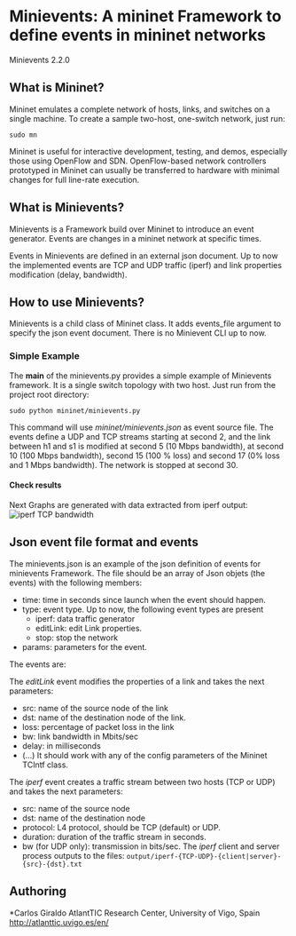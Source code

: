 Minievents: A mininet Framework to define events in mininet networks
========================================================

Minievents 2.2.0

## What is Mininet?

Mininet emulates a complete network of hosts, links, and switches
on a single machine.  To create a sample two-host, one-switch network,
just run:

  `sudo mn`

Mininet is useful for interactive development, testing, and demos,
especially those using OpenFlow and SDN.  OpenFlow-based network
controllers prototyped in Mininet can usually be transferred to
hardware with minimal changes for full line-rate execution.

## What is Minievents?

Minievents is a Framework build over Mininet to introduce an event generator.
Events are changes in a mininet network at specific times. 

Events in Minievents are defined in an external json document.
Up to now the implemented events are TCP and UDP traffic (iperf) and link 
properties modification (delay, bandwidth).

## How to use Minievents?
Minievents is a child class of Mininet class. It adds events_file argument
to specify the json event document. There is no Minievent CLI up to now.

### Simple Example

The __main__ of the minievents.py provides a simple example of Minievents framework.
It is a single switch topology with two host.
Just run from the project root directory:

  `sudo python mininet/minievents.py`

This command will use *mininet/minievents.json* as event source file.
The events define a UDP and TCP streams starting at second 2, and the link between h1 and s1
is modified at second 5 (10 Mbps bandwidth), at second 10 (100 Mbps bandwidth), second 15 (100 % loss)
and second 17 (0% loss and 1 Mbps bandwidth). The network is stopped at second 30.
 
#### Check results
Next Graphs are generated with data extracted from iperf output:
![iperf TCP bandwidth](https://raw.githubusercontent.com/cgiraldo/minievents/master/output/tcp-bw.png)

## Json event file format and events
The minievents.json is an example of the json definition of events for minievents 
Framework. The file should be an array of Json objets (the events) with the following members:

* time: time in seconds since launch when the event should happen.
* type: event type. Up to now, the following event types are present
  * iperf: data traffic generator
  * editLink: edit Link properties.
  * stop: stop the network
* params: parameters for the event.

The events are:

The *editLink* event modifies the properties of a link and takes the next parameters:
* src: name of the source node of the link
* dst: name of the destination node of the link.
* loss: percentage of packet loss in the link
* bw: link bandwidth in Mbits/sec
* delay: in milliseconds
* (...) It should work with any of the config parameters of the Mininet TCIntf class.

The *iperf* event  creates a traffic stream between two hosts (TCP or UDP) and takes the next parameters:
* src: name of the source node
* dst: name of the destination node
* protocol: L4 protocol, should be TCP (default) or UDP.
* duration: duration of the traffic stream in seconds.
* bw (for UDP only): transmission in bits/sec.
The *iperf* client and server process outputs to the files:
`output/iperf-{TCP-UDP}-{client|server}-{src}-{dst}.txt`

## Authoring

*Carlos Giraldo
AtlantTIC Research Center, University of Vigo, Spain
http://atlanttic.uvigo.es/en/

